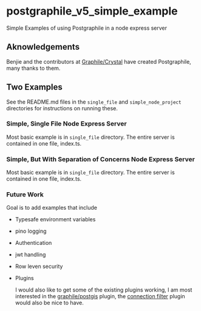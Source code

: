 # postgraphile_v5_simple_example

Simple Examples of using Postgraphile in a node express server

## Aknowledgements

Benjie and the contributors at [Graphile/Crystal](https://github.com/graphile/crystal) have created Postgraphile, many thanks to them.

## Two Examples

See the README.md files in the `single_file` and `simple_node_project` directories for instructions on running these.

### Simple, Single File Node Express Server

Most basic example is in `single_file` directory.  The entire server is contained in one file, index.ts.  

### Simple, But With Separation of Concerns Node Express Server

Most basic example is in `single_file` directory.  The entire server is contained in one file, index.ts.  

### Future Work

Goal is to add examples that include 

* Typesafe environment variables

* pino logging

* Authentication

* jwt handling

* Row leven security

* Plugins

  I would also like to get some of the existing plugins working, I am most interested in the [graphile/postgis](https://github.com/graphile/postgis) plugin, the [connection filter](https://github.com/graphile-contrib/postgraphile-plugin-connection-filter) plugin would also be nice to have.
